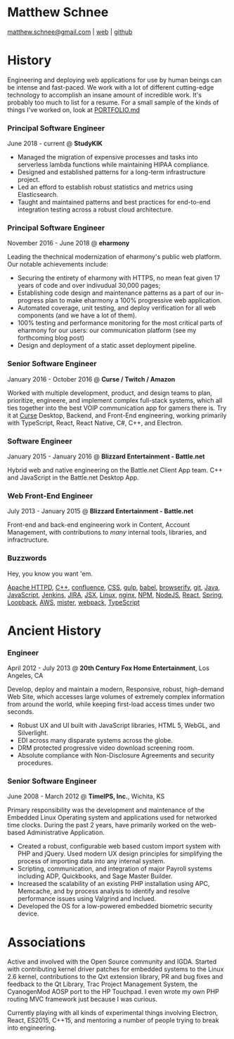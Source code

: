 Matthew Schnee
==============
matthew.schnee@gmail.com | [web](http://matthew.engineer) | [github](https://github.com/mschnee)

# History
Engineering and deploying web applications for use by human beings can be intense and fast-paced.  We work with a lot of different cutting-edge technology to accomplish an insane amount of incredible work.  It's probably too much to list for a resume.  For a small sample of the kinds of things I've worked on, look at [PORTFOLIO.md](PORTFOLIO.md)

### Principal Software Engineer
June 2018 - current @ __StudyKIK__

- Managed the migration of expensive processes and tasks into serverless lambda functions while maintaining HIPAA compliance.
- Designed and established patterns for a long-term infrastructure project.
- Led an efford to establish robust statistics and metrics using Elasticsearch.
- Taught and maintained patterns and best practices for end-to-end integration testing across a robust cloud architecture.

### Principal Software Engineer
November 2016 - June 2018 @ __eharmony__

Leading the thechnical modernization of eharmony's public web platform.  Our notable achievements include: 
- Securing the entirety of eharmony with HTTPS, no mean feat given 17 years of code and over indivudual 30,000 pages; 
- Establishing code design and maintenance patterns as a part of our in-progress plan to make eharmony a 100% progressive web application.
- Automated coverage, unit testing, and deploy verification for all web components (and we have a lot of them).
- 100% testing and performance monitoring for the most critical parts of eharmony for our users: our communication platform (see my forthcoming blog post)
- Design and deployment of a static asset deployment pipeline.

### Senior Software Engineer
January 2016 - October 2016 @ __Curse / Twitch / Amazon__

Worked with multiple development, product, and design teams to plan, prioritize, engineere, and implement complex full-stack systems, which all ties together into the best VOIP communication app for gamers there is.  Try it at [Curse](https://www.curse.com/login)
Desktop, Backend, and Front-End engineering, working primarily with TypeScript, React, React Native, C#, C++, and Electron.

### Software Engineer
January 2015 - January 2016 @ __Blizzard Entertainment - Battle.net__

Hybrid web and native engineering on the Battle.net Client App team.  C++ and JavaScript in the Battle.net Desktop App.

### Web Front-End Engineer
July 2013 - January 2015 @ __Blizzard Entertainment - Battle.net__

Front-end and back-end engineering work in Content, Account Management, with contributions to _many_ internal tools, libraries, and infractructure.

### Buzzwords
Hey, you know you want 'em.

[Apache HTTPD](https://httpd.apache.org/), [C++](https://github.com/isocpp/CppCoreGuidelines/blob/master/CppCoreGuidelines.md), [confluence](https://www.atlassian.com/software/confluence), [CSS](http://sass-lang.com/), [gulp](http://gulpjs.com/), [babel](https://babeljs.io/), [browserify](http://browserify.org/), [git](https://git-scm.com/), [Java](https://www.jetbrains.com/idea/), [JavaScript](http://www.ecma-international.org/ecma-262/6.0/), [Jenkins](https://jenkins-ci.org/), [JIRA](https://www.atlassian.com/software/jira), [JSX](https://facebook.github.io/react/docs/jsx-in-depth.html), [Linux](https://www.gentoo.org/), [nginx](https://www.nginx.com/), [NPM](https://www.npmjs.com/), [NodeJS](https://nodejs.org/en/), [React](https://facebook.github.io/react/), [Spring](http://spring.io/), [Loopback](https://github.com/strongloop/loopback), [AWS](https://aws.amazon.com), [mister](https://github.com/mschnee/mister), [webpack](https://webpack.js.org/), [TypeScript](https://www.typescriptlang.org/)

# Ancient History
### Engineer
April 2012 - July 2013 @ __20th Century Fox Home Entertainment__, Los Angeles, CA

Develop, deploy and maintain a modern, Responsive, robust, high-demand Web Site, which accesses large volumes of extremely complex information from around the world, while keeping first-load access times under two seconds.
- Robust UX and UI built with JavaScript libraries, HTML 5, WebGL, and Silverlight.
- EDI across many disparate systems across the globe.
- DRM protected progressive video download screening room.
- Absolute compliance with Non-Disclosure Agreements and security procedures.

### Senior Software Engineer
June 2008 - March 2012 @ __TimeIPS, Inc.__, Wichita, KS

Primary responsibility was the development and maintenance of the Embedded Linux Operating system and applications used for networked time clocks.  During the past 2 years, have primarily worked on the web-based Administrative Application.
- Created a robust, configurable web based custom import system with PHP and jQuery.  Used modern UX design principles for simplifying the process of importing data into any internal system.
- Scripting, communication, and integration of major Payroll systems including ADP, Quickbooks, and Sage Master Builder.
- Increased the scalability of an existing PHP installation using APC, Memcache, and by process analysis to identify and resolve performance issues using Valgrind and Inclued.
- Developed the OS for a low-powered embedded biometric security device.


# Associations
Active and involved with the Open Source community and IGDA.  Started with contributing kernel driver patches for embedded systems to the Linux 2.6 kernel, contributions to the Qxt extension library, PR and bug fixes and feedback to the Qt Library, Trac Project Management System, the CyanogenMod AOSP port to the HP Touchpad.  I even wrote my own PHP routing MVC framework just because I was curious.

Currently playing with all kinds of experimental things involving Electron, React, ES2015, C++15, and mentoring a number of people trying to break into engineering.
